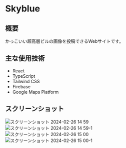 # Skyblue
## 概要
かっこいい超高層ビルの画像を投稿できるWebサイトです。

## 主な使用技術
- React
- TypeScript
- Tailwind CSS
- Firebase
- Google Maps Platform

## スクリーンショット
![スクリーンショット 2024-02-26 14 59](https://github.com/FNYukii/Skyblue/assets/65577595/9e2f5c54-22f0-49fe-87e1-f8c621fb9ba5)
![スクリーンショット 2024-02-26 14 59-1](https://github.com/FNYukii/Skyblue/assets/65577595/1a060feb-80f3-44fb-8ee3-70ec4f05a727)
![スクリーンショット 2024-02-26 15 00](https://github.com/FNYukii/Skyblue/assets/65577595/a54f3fa4-6fcd-4941-848a-4afe3f62ff66)
![スクリーンショット 2024-02-26 15 00-1](https://github.com/FNYukii/Skyblue/assets/65577595/feec8673-6d4b-4665-b7d4-347e7b2b34ea)
